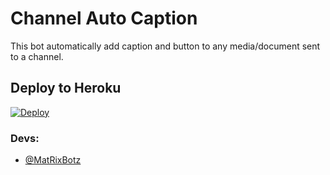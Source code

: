 # Channel Auto Caption 

This bot automatically add caption and button to any media/document sent to a channel.

## Deploy to Heroku

[![Deploy](https://www.herokucdn.com/deploy/button.svg)](https://heroku.com/deploy?template=https://github.com/Muhammedshifin/auto-caption)


### Devs: 
- [@MatRixBotz](https://github.com/MatRixBotz0)
